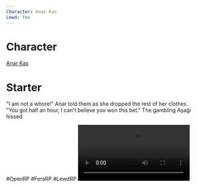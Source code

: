 ```yaml
---
Character: Anar Kas
Lewd: Yes
---
```

# Character
[Anar Kas](Anar%20Kas.md)

# Starter
"I am not a whore!" Anar told them as she dropped the rest of her clothes. "You got half an hour, I can't believe you won this bet." The gambling Aşağı hissed

  

#OpenRP #FeraRP #LewdRP 
![](FQhjIu1XEAI7I3J.mp4)